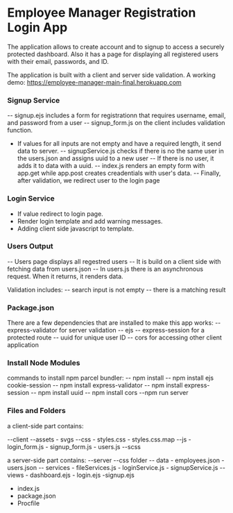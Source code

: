 # Employee Manager Registration Login App 

The application allows to create account and to signup to access a securely protected dashboard.
Also it has a page for displaying all registered users with their email, passwords, and ID.

The application is built with a client and server side validation.
A working demo: https://employee-manager-main-final.herokuapp.com

### Signup Service 
-- signup.ejs includes a form for registrationn that requires username, email, and password from a user
-- signup_form.js on the client includes validation function.
- If values for all inputs are not empty and have a required length, it send data to server.
-- signupService.js checks if there is no the same user in the users.json and assigns uuid to a new user
-- If there is no user, it adds it to data with a uuid.
-- index.js renders  an empty form with app.get while app.post creates creadentials with user's data. 
-- Finally, after validation, we redirect user to the login page

### Login Service 
- If value redirect to login page.
- Render login template and add warning messages.
- Adding client side javascript to template.


 ### Users Output
-- Users page displays all regestred users
-- It is build on a client side with fetching data from users.json
-- In users.js there is an asynchronous request. When it returns, it renders data.


Validation includes: 
-- search input is not empty
-- there is a matching result


### Package.json
There are a few dependencies that are installed to make this app works:
-- express-validator for server validation
-- ejs 
-- express-session for a protected route
-- uuid for unique user ID
-- cors for accessing  other client application

### Install Node Modules
commands to install npm parcel bundler:
  -- npm install 
  -- npm install ejs cookie-session
  -- npm install express-validator
  -- npm install express-session
  -- npm install uuid
  -- npm install cors
   --npm run server

### Files and Folders
a client-side part contains:

--client
  --assets
      - svgs
  --css
      - styles.css
      - styles.css.map
  --js
    -  login_form.js
    -  signup_form.js
    -  users.js
   --scss


a server-side part contains:
--server
  --css folder
  -- data
      - employees.json
      - users.json 
  -- services
      - fileServices.js
      - loginService.js
      - signupService.js
  --views
      - dashboard.ejs
      - login.ejs
      -signup.ejs
  - index.js
  - package.json
  - Procfile

 
  